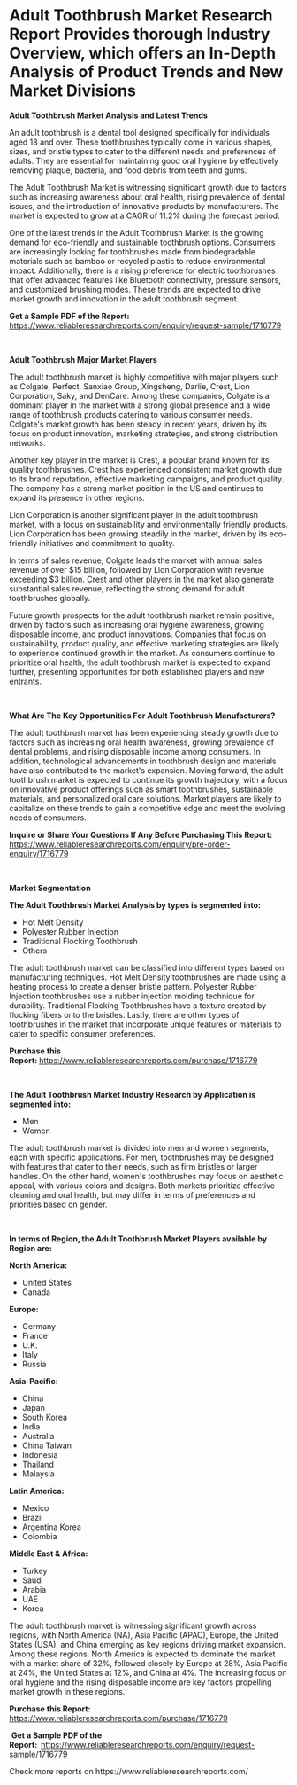 <p><h1>Adult Toothbrush Market Research Report Provides thorough Industry Overview, which offers an In-Depth Analysis of Product Trends and New Market Divisions</h1></p><p><strong>Adult Toothbrush Market Analysis and Latest Trends</strong></p>
<p><p>An adult toothbrush is a dental tool designed specifically for individuals aged 18 and over. These toothbrushes typically come in various shapes, sizes, and bristle types to cater to the different needs and preferences of adults. They are essential for maintaining good oral hygiene by effectively removing plaque, bacteria, and food debris from teeth and gums.</p><p>The Adult Toothbrush Market is witnessing significant growth due to factors such as increasing awareness about oral health, rising prevalence of dental issues, and the introduction of innovative products by manufacturers. The market is expected to grow at a CAGR of 11.2% during the forecast period. </p><p>One of the latest trends in the Adult Toothbrush Market is the growing demand for eco-friendly and sustainable toothbrush options. Consumers are increasingly looking for toothbrushes made from biodegradable materials such as bamboo or recycled plastic to reduce environmental impact. Additionally, there is a rising preference for electric toothbrushes that offer advanced features like Bluetooth connectivity, pressure sensors, and customized brushing modes. These trends are expected to drive market growth and innovation in the adult toothbrush segment.</p></p>
<p><strong>Get a Sample PDF of the Report:&nbsp;</strong> <a href="https://www.reliableresearchreports.com/enquiry/request-sample/1716779">https://www.reliableresearchreports.com/enquiry/request-sample/1716779</a></p>
<p>&nbsp;</p>
<p><strong>Adult Toothbrush Major Market Players</strong></p>
<p><p>The adult toothbrush market is highly competitive with major players such as Colgate, Perfect, Sanxiao Group, Xingsheng, Darlie, Crest, Lion Corporation, Saky, and DenCare. Among these companies, Colgate is a dominant player in the market with a strong global presence and a wide range of toothbrush products catering to various consumer needs. Colgate's market growth has been steady in recent years, driven by its focus on product innovation, marketing strategies, and strong distribution networks.</p><p>Another key player in the market is Crest, a popular brand known for its quality toothbrushes. Crest has experienced consistent market growth due to its brand reputation, effective marketing campaigns, and product quality. The company has a strong market position in the US and continues to expand its presence in other regions.</p><p>Lion Corporation is another significant player in the adult toothbrush market, with a focus on sustainability and environmentally friendly products. Lion Corporation has been growing steadily in the market, driven by its eco-friendly initiatives and commitment to quality.</p><p>In terms of sales revenue, Colgate leads the market with annual sales revenue of over $15 billion, followed by Lion Corporation with revenue exceeding $3 billion. Crest and other players in the market also generate substantial sales revenue, reflecting the strong demand for adult toothbrushes globally.</p><p>Future growth prospects for the adult toothbrush market remain positive, driven by factors such as increasing oral hygiene awareness, growing disposable income, and product innovations. Companies that focus on sustainability, product quality, and effective marketing strategies are likely to experience continued growth in the market. As consumers continue to prioritize oral health, the adult toothbrush market is expected to expand further, presenting opportunities for both established players and new entrants.</p></p>
<p>&nbsp;</p>
<p><strong>What Are The Key Opportunities For Adult Toothbrush Manufacturers?</strong></p>
<p><p>The adult toothbrush market has been experiencing steady growth due to factors such as increasing oral health awareness, growing prevalence of dental problems, and rising disposable income among consumers. In addition, technological advancements in toothbrush design and materials have also contributed to the market's expansion. Moving forward, the adult toothbrush market is expected to continue its growth trajectory, with a focus on innovative product offerings such as smart toothbrushes, sustainable materials, and personalized oral care solutions. Market players are likely to capitalize on these trends to gain a competitive edge and meet the evolving needs of consumers.</p></p>
<p><strong>Inquire or Share Your Questions If Any Before Purchasing This Report:</strong> <a href="https://www.reliableresearchreports.com/enquiry/pre-order-enquiry/1716779">https://www.reliableresearchreports.com/enquiry/pre-order-enquiry/1716779</a></p>
<p>&nbsp;</p>
<p><strong>Market Segmentation</strong></p>
<p><strong>The Adult Toothbrush Market Analysis by types is segmented into:</strong></p>
<p><ul><li>Hot Melt Density</li><li>Polyester Rubber Injection</li><li>Traditional Flocking Toothbrush</li><li>Others</li></ul></p>
<p><p>The adult toothbrush market can be classified into different types based on manufacturing techniques. Hot Melt Density toothbrushes are made using a heating process to create a denser bristle pattern. Polyester Rubber Injection toothbrushes use a rubber injection molding technique for durability. Traditional Flocking Toothbrushes have a texture created by flocking fibers onto the bristles. Lastly, there are other types of toothbrushes in the market that incorporate unique features or materials to cater to specific consumer preferences.</p></p>
<p><strong>Purchase this Report:&nbsp;</strong><a href="https://www.reliableresearchreports.com/purchase/1716779">https://www.reliableresearchreports.com/purchase/1716779</a></p>
<p>&nbsp;</p>
<p><strong>The Adult Toothbrush Market Industry Research by Application is segmented into:</strong></p>
<p><ul><li>Men</li><li>Women</li></ul></p>
<p><p>The adult toothbrush market is divided into men and women segments, each with specific applications. For men, toothbrushes may be designed with features that cater to their needs, such as firm bristles or larger handles. On the other hand, women's toothbrushes may focus on aesthetic appeal, with various colors and designs. Both markets prioritize effective cleaning and oral health, but may differ in terms of preferences and priorities based on gender.</p></p>
<p>&nbsp;</p>
<p><strong>In terms of Region, the Adult Toothbrush Market Players available by Region are:</strong></p>
<p>
    <p> <strong> North America: </strong>
        <ul>
            <li>United States</li>
            <li>Canada</li>
        </ul>
        </p> 
    <p> <strong> Europe: </strong>
        <ul>
            <li>Germany</li>
            <li>France</li>
            <li>U.K.</li>
            <li>Italy</li>
            <li>Russia</li>
        </ul>
        </p> 
    <p> <strong> Asia-Pacific: </strong>
        <ul>
            <li>China</li>
            <li>Japan</li>
            <li>South Korea</li>
            <li>India</li>
            <li>Australia</li>
            <li>China Taiwan</li>
            <li>Indonesia</li>
            <li>Thailand</li>
            <li>Malaysia</li>
        </ul>
        </p> 
    <p> <strong> Latin America: </strong>
        <ul>
            <li>Mexico</li>
            <li>Brazil</li>
            <li>Argentina Korea</li>
            <li>Colombia</li>
        </ul>
        </p> 
    <p> <strong> Middle East & Africa: </strong>
        <ul>
            <li>Turkey</li>
            <li>Saudi</li>
            <li>Arabia</li>
            <li>UAE</li>
            <li>Korea</li>
        </ul>
    </p>
    </p>
<p><p>The adult toothbrush market is witnessing significant growth across regions, with North America (NA), Asia Pacific (APAC), Europe, the United States (USA), and China emerging as key regions driving market expansion. Among these regions, North America is expected to dominate the market with a market share of 32%, followed closely by Europe at 28%, Asia Pacific at 24%, the United States at 12%, and China at 4%. The increasing focus on oral hygiene and the rising disposable income are key factors propelling market growth in these regions.</p></p>
<p><strong>Purchase this Report: </strong><a href="https://www.reliableresearchreports.com/purchase/1716779">https://www.reliableresearchreports.com/purchase/1716779</a></p>
<p>&nbsp;<strong>Get a Sample PDF of the Report:&nbsp;&nbsp;</strong><a href="https://www.reliableresearchreports.com/enquiry/request-sample/1716779">https://www.reliableresearchreports.com/enquiry/request-sample/1716779</a></p>
<p><strong></strong></p>
<p>Check more reports on https://www.reliableresearchreports.com/</p>